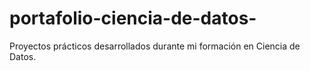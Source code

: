 # portafolio-ciencia-de-datos-
Proyectos prácticos desarrollados durante mi formación en Ciencia de Datos.
